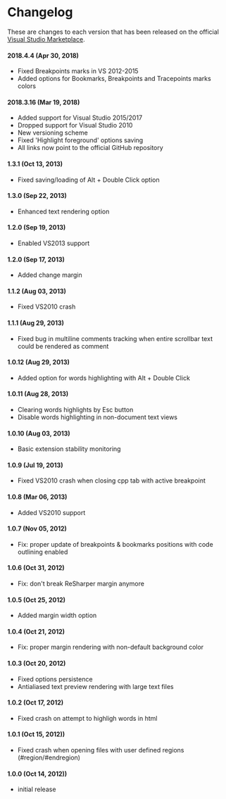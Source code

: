 # Changelog

These are changes to each version that has been released on the official [Visual Studio Marketplace](https://marketplace.visualstudio.com/).

#### 2018.4.4 (Apr 30, 2018)
- Fixed Breakpoints marks in VS 2012-2015
- Added options for Bookmarks, Breakpoints and Tracepoints marks colors

#### 2018.3.16 (Mar 19, 2018)
- Added support for Visual Studio 2015/2017
- Dropped support for Visual Studio 2010
- New versioning scheme
- Fixed 'Highlight foreground' options saving
- All links now point to the official GitHub repository

#### 1.3.1 (Oct 13, 2013)
- Fixed saving/loading of Alt + Double Click option

#### 1.3.0 (Sep 22, 2013)
- Enhanced text rendering option

#### 1.2.0 (Sep 19, 2013)
- Enabled VS2013 support

#### 1.2.0 (Sep 17, 2013)
- Added change margin

#### 1.1.2 (Aug 03, 2013)
- Fixed VS2010 crash

#### 1.1.1 (Aug 29, 2013)
- Fixed bug in multiline comments tracking when entire scrollbar text could be rendered as comment

#### 1.0.12 (Aug 29, 2013)
- Added option for words highlighting with Alt + Double Click

#### 1.0.11 (Aug 28, 2013)
- Clearing words highlights by Esc button
- Disable words highlighting in non-document text views

#### 1.0.10 (Aug 03, 2013)
- Basic extension stability monitoring

#### 1.0.9 (Jul 19, 2013)
- Fixed VS2010 crash when closing cpp tab with active breakpoint

#### 1.0.8 (Mar 06, 2013)
- Added VS2010 support

#### 1.0.7 (Nov 05, 2012)
- Fix: proper update of breakpoints & bookmarks positions with code outlining enabled

#### 1.0.6 (Oct 31, 2012)
- Fix: don't break ReSharper margin anymore

#### 1.0.5 (Oct 25, 2012)
- Added margin width option

#### 1.0.4 (Oct 21, 2012)
- Fix: proper margin rendering with non-default background color

#### 1.0.3 (Oct 20, 2012)
- Fixed options persistence
- Antialiased text preview rendering with large text files

#### 1.0.2 (Oct 17, 2012)
- Fixed crash on attempt to highligh words in html

#### 1.0.1 (Oct 15, 2012))
- Fixed crash when opening files with user defined regions (#region/#endregion)

#### 1.0.0 (Oct 14, 2012))
- initial release
